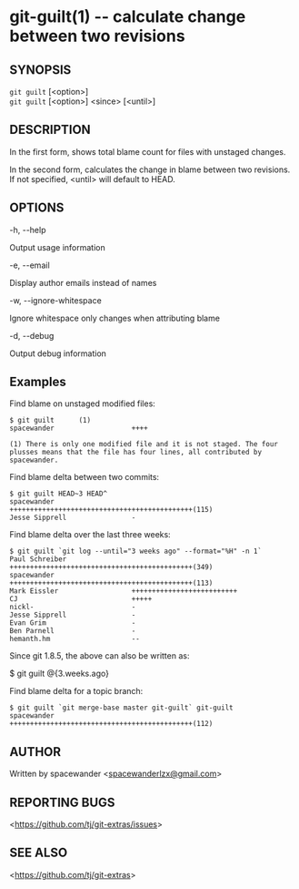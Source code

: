 git-guilt(1) -- calculate change between two revisions
========================================

## SYNOPSIS

`git guilt` [&lt;option&gt;]<br>
`git guilt` [&lt;option&gt;] &lt;since&gt; [&lt;until&gt;]

## DESCRIPTION

In the first form, shows total blame count for files with unstaged changes.

In the second form, calculates the change in blame between two revisions.
If not specified, &lt;until&gt; will default to HEAD.

## OPTIONS

  -h, --help

  Output usage information

  -e, --email

  Display author emails instead of names

  -w, --ignore-whitespace

  Ignore whitespace only changes when attributing blame

  -d, --debug

  Output debug information

## Examples

Find blame on unstaged modified files:

    $ git guilt      (1)
    spacewander                   ++++

    (1) There is only one modified file and it is not staged. The four
    plusses means that the file has four lines, all contributed by spacewander.

Find blame delta between two commits:

    $ git guilt HEAD~3 HEAD^
    spacewander                   +++++++++++++++++++++++++++++++++++++++++++++(115)
    Jesse Sipprell                -

Find blame delta over the last three weeks:

    $ git guilt `git log --until="3 weeks ago" --format="%H" -n 1`
    Paul Schreiber                +++++++++++++++++++++++++++++++++++++++++++++(349)
    spacewander                   +++++++++++++++++++++++++++++++++++++++++++++(113)
    Mark Eissler                  ++++++++++++++++++++++++++
    CJ                            +++++
    nickl-                        -
    Jesse Sipprell                -
    Evan Grim                     -
    Ben Parnell                   -
    hemanth.hm                    --

Since git 1.8.5, the above can also be written as:

  $ git guilt @{3.weeks.ago}

Find blame delta for a topic branch:

    $ git guilt `git merge-base master git-guilt` git-guilt 
    spacewander                   +++++++++++++++++++++++++++++++++++++++++++++(112)

## AUTHOR

Written by spacewander &lt;<spacewanderlzx@gmail.com>&gt;

## REPORTING BUGS

&lt;<https://github.com/tj/git-extras/issues>&gt;

## SEE ALSO

&lt;<https://github.com/tj/git-extras>&gt;
